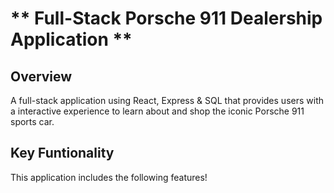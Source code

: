 # ** Full-Stack Porsche 911 Dealership Application **

## Overview

A full-stack application using React, Express & SQL that provides users with a interactive experience to learn about and shop the iconic Porsche 911 sports car.

## Key Funtionality

This application includes the following features!




